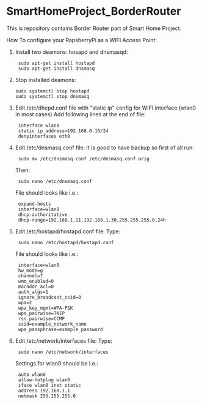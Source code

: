 # SmartHomeProject_BorderRouter
This is repository contains Border Router part of Smart Home Project.


How To configure your RapsberryPi as a WIFI Access Point:

1. Install two deamons: hosapd and dnsmasqd:

        sudo apt-get install hostapd
        sudo apt-get install dnsmasq
2.  Stop installed deamons:

        sudo systemctl stop hostapd
        sudo systemctl stop dnsmasq
        
3. Edit /etc/dhcpd.conf file with "static ip" config for WIFI interface (wlan0 in most cases)
    Add following lines at the end of file:
    
        interface wlan0
        static ip_address=192.168.0.10/24
        denyinterfaces eth0
    
4. Edit /etc/dnsmasq.conf file:
    It is good to have backup so first of all run:
    
        sudo mv /etc/dnsmasq.conf /etc/dnsmasq.conf.orig
    Then:

        sudo nano /etc/dnsmasq.conf

    File should looks like i.e.:

        expand-hosts
        interface=wlan0
        dhcp-authoritative
        dhcp-range=192.168.1.11,192.168.1.30,255.255.255.0,24h
        
5. Edit /etc/hostapd/hostapd.conf file:
    Type:

        sudo nano /etc/hostapd/hostapd.conf

    File should looks like i.e.:
    
        interface=wlan0
        hw_mode=g
        channel=7
        wmm_enabled=0
        macaddr_acl=0
        auth_algs=1
        ignore_broadcast_ssid=0
        wpa=2
        wpa_key_mgmt=WPA-PSK
        wpa_pairwise=TKIP
        rsn_pairwise=CCMP
        ssid=example_network_name
        wpa_passphrase=example_password

6. Edit /etc/network/interfaces file:
    Type:
    
        sudo nano /etc/network/interfaces
        
    Settings for wlan0 should be l.e.:
    
        auto wlan0
        allow-hotplug wlan0
        iface wlan0 inet static
        address 192.168.1.1
        netmask 255.255.255.0
